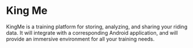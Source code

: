 # King Me

KingMe is a training platform for storing, analyzing, and sharing your riding
data. It will integrate with a corresponding Android application, and will
provide an immersive environment for all your training needs.

